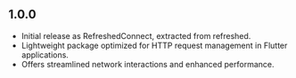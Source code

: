## 1.0.0

- Initial release as RefreshedConnect, extracted from refreshed.
- Lightweight package optimized for HTTP request management in Flutter applications.
- Offers streamlined network interactions and enhanced performance.

